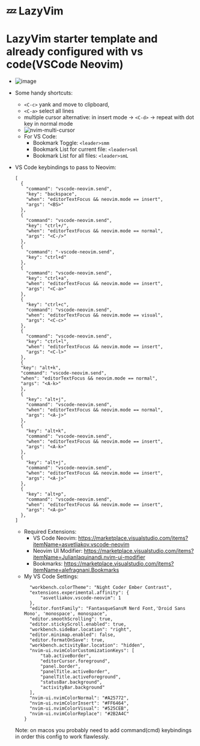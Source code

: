 # 💤 LazyVim

# LazyVim starter template and already configured with vs code(VSCode Neovim)

- ![image](https://github.com/cStralpt/lazycodium-starter-template/assets/95400822/ffe8d4c5-bf06-43c2-becd-b0a03b222b67)
- Some handy shortcuts:

  - `<C-c>` yank and move to clipboard,
  - `<C-a>` select all lines
  - multiple cursor alternative: in insert mode -> `<C-d>` -> repeat with dot key in normal mode
  - ![nvim-multi-cursor](https://github.com/cStralpt/lazycodium-starter-template/assets/95400822/935bfec5-0873-4b47-9685-40ab437e8b87)
  - For VS Code:
    - Bookmark Toggle: `<leader>smm`
    - Bookmark List for current file: `<leader>sml`
    - Bookmark List for all files: `<leader>smL`

- VS Code keybindings to pass to Neovim:
  ```
  [
    {
      "command": "vscode-neovim.send",
      "key": "backspace",
      "when": "editorTextFocus && neovim.mode == insert",
      "args": "<BS>"
    },
    {
      "command": "vscode-neovim.send",
      "key": "ctrl+/",
      "when": "editorTextFocus && neovim.mode == normal",
      "args": "<C-/>"
    },
    {
      "command": "-vscode-neovim.send",
      "key": "ctrl+d"
    },
    {
      "command": "vscode-neovim.send",
      "key": "ctrl+a",
      "when": "editorTextFocus && neovim.mode == insert",
      "args": "<C-a>"
    },
    {
      "key": "ctrl+c",
      "command": "vscode-neovim.send",
      "when": "editorTextFocus && neovim.mode == visual",
      "args": "<C-c>"
    },
    {
      "command": "vscode-neovim.send",
      "key": "ctrl+l",
      "when": "editorTextFocus && neovim.mode == insert",
      "args": "<C-l>"
    },
    {
    "key": "alt+k",
    "command": "vscode-neovim.send",
    "when": "editorTextFocus && neovim.mode == normal",
    "args": "<A-k>"
    },
    {
      "key": "alt+j",
      "command": "vscode-neovim.send",
      "when": "editorTextFocus && neovim.mode == normal",
      "args": "<A-j>"
    },
    {
      "key": "alt+k",
      "command": "vscode-neovim.send",
      "when": "editorTextFocus && neovim.mode == insert",
      "args": "<A-k>"
    },
    {
      "key": "alt+j",
      "command": "vscode-neovim.send",
      "when": "editorTextFocus && neovim.mode == insert",
      "args": "<A-j>"
    },
    {
      "key": "alt+p",
      "command": "vscode-neovim.send",
      "when": "editorTextFocus && neovim.mode == insert",
      "args": "<A-p>"
    },
  ]
  ```
  - Required Extensions:
    - VS Code Neovim: https://marketplace.visualstudio.com/items?itemName=asvetliakov.vscode-neovim
    - Neovim UI Modifier: https://marketplace.visualstudio.com/items?itemName=JulianIaquinandi.nvim-ui-modifier
    - Bookmarks: https://marketplace.visualstudio.com/items?itemName=alefragnani.Bookmarks
  - My VS Code Settings:
    ```
      "workbench.colorTheme": "Night Coder Ember Contrast",
      "extensions.experimental.affinity": {
          "asvetliakov.vscode-neovim": 1
      },
      "editor.fontFamily": "FantasqueSansM Nerd Font,'Droid Sans Mono', 'monospace', monospace",
      "editor.smoothScrolling": true,
      "editor.stickyScroll.enabled": true,
      "workbench.sideBar.location": "right",
      "editor.minimap.enabled": false,
      "editor.formatOnSave": true,
      "workbench.activityBar.location": "hidden",
      "nvim-ui.nvimColorCustomizationKeys": [
          "tab.activeBorder",
          "editorCursor.foreground",
          "panel.border",
          "panelTitle.activeBorder",
          "panelTitle.activeForeground",
          "statusBar.background",
          "activityBar.background"
      ],
      "nvim-ui.nvimColorNormal": "#A25772",
      "nvim-ui.nvimColorInsert": "#FF6464",
      "nvim-ui.nvimColorVisual": "#525CEB",
      "nvim-ui.nvimColorReplace": "#2B2A4C"
    }
    ```
  Note: on macos you probably need to add command(cmd) keybindings in order this config to work flawlessly.
